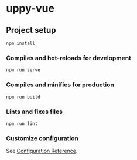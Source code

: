 # uppy-vue

## Project setup

    npm install

### Compiles and hot-reloads for development

    npm run serve

### Compiles and minifies for production

    npm run build

### Lints and fixes files

    npm run lint

### Customize configuration

See [Configuration Reference](https://cli.vuejs.org/config/).
